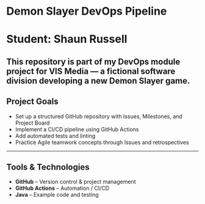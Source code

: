 #  Demon Slayer DevOps Pipeline
# Student: Shaun Russell

This repository is part of my DevOps module project for VIS Media — a fictional software division developing a new Demon Slayer game.  
---

##  Project Goals
- Set up a structured GitHub repository with Issues, Milestones, and Project Board  
- Implement a CI/CD pipeline using GitHub Actions  
- Add automated tests and linting  
- Practice Agile teamwork concepts through Issues and retrospectives  

---

##  Tools & Technologies
- **GitHub** – Version control & project management  
- **GitHub Actions** – Automation / CI/CD  
- **Java** – Example code and testing   




